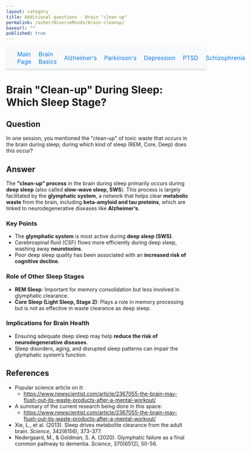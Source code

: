 ```yaml
---
layout: category
title: Additional questions - Brain "clean up"
permalink: /osher/DiverseMinds/brain-cleanup/
baseurl: ""
published: true
---
```

<style>
.floating-nav {
  position: relative; /* No longer fixed */
  top: 0;
  left: 0;
  width: 100%; /* Full width of the page */
  background-color: #f8f9fa; /* Background color */
  border-bottom: 1px solid #ccc; /* Border at the bottom */
  padding: 10px 20px; /* Padding inside the bar */
  box-shadow: 0 2px 4px rgba(0, 0, 0, 0.1); /* Optional shadow */
  z-index: 1000;
  display: flex; /* Makes it horizontal */
  justify-content: space-around; /* Distribute links evenly */
  align-items: center; /* Center align the text vertically */
}

.floating-nav a {
  text-decoration: none;
  color: #007bff; /* Link color */
  font-size: 1rem;
  padding: 0 10px; /* Space around each link */
}

.floating-nav a:hover {
  color: #0056b3; /* Hover color */
  text-decoration: underline;
}
</style>
<div class="floating-nav">
  <a href="/osher/DiverseMinds/coursegoals/">Main Page</a>
  <a href="/osher/DiverseMinds/brainbasics/">Brain Basics</a>
  <a href="/osher/DiverseMinds/alzheimers/">Alzheimer's</a>
  <a href="/osher/DiverseMinds/parkinsons/">Parkinson's</a>
  <a href="/osher/DiverseMinds/depression/">Depression</a>
  <a href="/osher/DiverseMinds/ptsd/">PTSD</a>
  <a href="/osher/DiverseMinds/schizophrenia/">Schizophrenia</a>
</div>

# **Brain "Clean-up" During Sleep: Which Sleep Stage?**

## **Question**
In one session, you mentioned the "clean-up" of toxic waste that occurs in the brain during sleep; during which kind of sleep (REM, Core, Deep) does this occur?

## **Answer**
The **"clean-up" process** in the brain during sleep primarily occurs during **deep sleep** (also called **slow-wave sleep, SWS**). This process is largely facilitated by the **glymphatic system**, a network that helps clear **metabolic waste** from the brain, including **beta-amyloid and tau proteins**, which are linked to neurodegenerative diseases like **Alzheimer’s**.

### **Key Points**
- The **glymphatic system** is most active during **deep sleep (SWS)**.
- Cerebrospinal fluid (CSF) flows more efficiently during deep sleep, washing away **neurotoxins**.
- Poor deep sleep quality has been associated with an **increased risk of cognitive decline**.

### **Role of Other Sleep Stages**
- **REM Sleep**: Important for memory consolidation but less involved in glymphatic clearance.
- **Core Sleep (Light Sleep, Stage 2)**: Plays a role in memory processing but is not as effective in waste clearance as deep sleep.

### **Implications for Brain Health**
- Ensuring adequate deep sleep may help **reduce the risk of neurodegenerative diseases**.
- Sleep disorders, aging, and disrupted sleep patterns can impair the glymphatic system’s function.

## **References**
- Popular science article on it: 
    - https://www.newscientist.com/article/2367055-the-brain-may-flush-out-its-waste-products-after-a-mental-workout/
- A summary of the current research being done in this space:
    - https://www.newscientist.com/article/2367055-the-brain-may-flush-out-its-waste-products-after-a-mental-workout/
- Xie, L., et al. (2013). Sleep drives metabolite clearance from the adult brain. *Science*, 342(6156), 373-377.
- Nedergaard, M., & Goldman, S. A. (2020). Glymphatic failure as a final common pathway to dementia. *Science*, 370(6512), 50-56.
